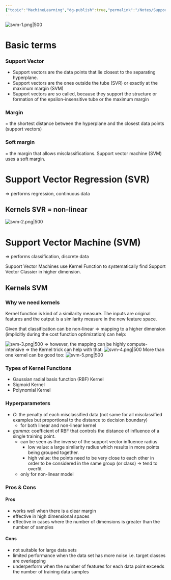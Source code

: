 ```yaml
---
{"topic":"MachineLearning","dg-publish":true,"permalink":"/Notes/Support Vector X/","dgPassFrontmatter":true,"noteIcon":""}
---
```




![svm-1.png|500](/img/user/_assets/images/svm-1.png)

# Basic terms
### Support Vector
- Support vectors are the data points that lie closest to the separating hyperplane.
- Support vectors are the ones outside the tube (SVR) or exactly at the maximum margin (SVM)
- Support vectors are so called, because they support the structure or formation of the epsilon-insensitive tube or the maximum margin
### Margin
= the shortest distance between the hyperplane and the closest data points (support vectors)
### Soft margin
= the margin that allows misclassifications. Support vector machine (SVM) uses a soft margin. 

# Support Vector Regression  (SVR)
=> performs regression, continuous data

## Kernels SVR = non-linear
![svm-2.png|500](/img/user/_assets/images/svm-2.png)

# Support Vector Machine (SVM)
=> performs classification, discrete data

Support Vector Machines use Kernel Function to systematically find Support Vector Classier in higher dimension.
## Kernels SVM
### Why we need kernels
Kernel function is kind of a similarity measure. The inputs are original features and the output is a similarity measure in the new feature space. 

Given that classification can be non-linear
=> mapping to a higher dimension (implicitly during the cost function optimization) can help:

![svm-3.png|500](/img/user/_assets/images/svm-3.png)
=> however, the mapping can be highly compute-intensive
=> the Kernel trick can help with that:
![svm-4.png|500](/img/user/_assets/images/svm-4.png)
More than one kernel can be good too:
![svm-5.png|500](/img/user/_assets/images/svm-5.png)

### Types of Kernel Functions
- Gaussian radial basis function (RBF) Kernel 
- Sigmoid Kernel
- Polynomial Kernel
### Hyperparameters
- $C$: the penalty of each misclassified data (not same for all misclassified examples but proportional to the distance to decision boundary)
	- for both linear and non-linear kernel
- $gamma$: coefficient of RBF that controls the distance of influence of a single training point. 
	-  can be seen as the inverse of the support vector influence radius
		- low value: a large similarity radius which results in more points being grouped together.
		- high value: the points need to be very close to each other in order to be considered in the same group (or class) -> tend to overfit
	- only for non-linear model

### Pros & Cons
#### Pros
- works well when there is a clear margin
- effective in high dimensional spaces
- effective in cases where the number of dimensions is greater than the number of samples
#### Cons
- not suitable for large data sets
- limited performance when the data set has more noise i.e. target classes are overlapping
- underperform when the number of features for each data point exceeds the number of training data samples

